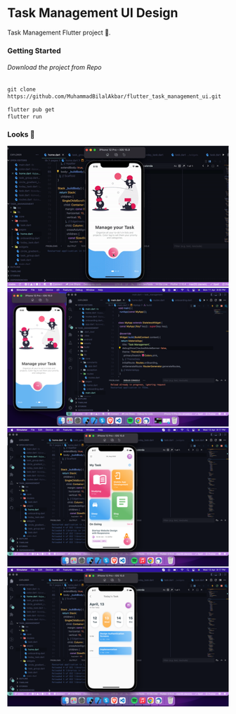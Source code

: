 # Task Management UI Design

Task Management Flutter project 🚀.

### Getting Started

###### Download the project from Repo

```
git clone https://github.com/MuhammadBilalAkbar/flutter_task_management_ui.git
```

```
flutter pub get
flutter run
```

### Looks 👀

<img src="outputs/op.gif">
<img src="outputs/1.png">
<img src="outputs/2.png">
<img src="outputs/3.png">